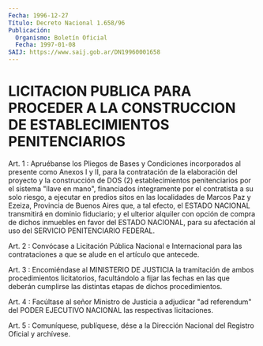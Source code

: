 ```yaml
---
Fecha: 1996-12-27
Título: Decreto Nacional 1.658/96
Publicación:
  Organismo: Boletín Oficial
  Fecha: 1997-01-08
SAIJ: https://www.saij.gob.ar/DN19960001658
---
```

# LICITACION PUBLICA PARA PROCEDER A LA CONSTRUCCION DE ESTABLECIMIENTOS PENITENCIARIOS

<a id="1"></a>
Art. 1  :  Apruébanse  los  Pliegos  de  Bases  y  Condiciones incorporados al presente  como  Anexos I y II, para la contratación de  la  elaboración  del proyecto y  la  construcción  de  DOS  (2) establecimientos penitenciarios  por  el  sistema  "llave en mano", financiados  íntegramente  por el contratista a su solo  riesgo,  a ejecutar  en predios sitos en  las  localidades  de  Marcos  Paz  y Ezeiza, Provincia  de  Buenos  Aires  que,  a tal efecto, el ESTADO NACIONAL transmitirá en dominio fiduciario; y  el ulterior alquiler con  opción  de  compra  de  dichos inmuebles en favor  del  ESTADO NACIONAL,  para su afectación al  uso  del  SERVICIO  PENITENCIARIO FEDERAL.

<a id="2"></a>
Art. 2 : Convócase  a  Licitación  Pública Nacional e Internacional para las contrataciones a que se alude  en el artículo que antecede.

<a id="3"></a>
Art. 3 : Encomiéndase al MINISTERIO DE JUSTICIA  la  tramitación de ambos procedimientos licitatorios, facultándolo a fijar  las fechas en  las  que  deberán  cumplirse  las  distintas  etapas  de dichos procedimientos.

<a id="4"></a>
Art.  4  : Facúltase al señor Ministro de Justicia a adjudicar  "ad referendum" del PODER EJECUTIVO NACIONAL las respectivas licitaciones.

<a id="5"></a>
Art. 5 : Comuníquese,  publíquese, dése a la Dirección Nacional del Registro Oficial y archívese.